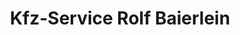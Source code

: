 ---
title: "Kfz-Service Rolf Baierlein"
url: /roedinghausen/kfz-service-rolf-baierlein/
shop: Autowerkstatt
---